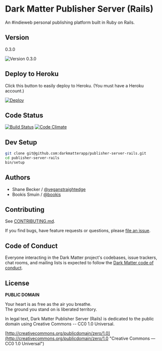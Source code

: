 # Dark Matter Publisher Server (Rails)

An #indieweb personal publishing platform built in Ruby on Rails.


## Version

0.3.0

![Version 0.3.0](https://img.shields.io/badge/VERSION-0.3.0-green.svg)


## Deploy to Heroku

Click this button to easily deploy to Heroku. (You must have a Heroku account.)

[![Deploy](https://www.herokucdn.com/deploy/button.png)](https://heroku.com/deploy)


## Code Status

[![Build Status](https://travis-ci.org/darkmatterapp/publisher-server-rails.svg?branch=master)](https://travis-ci.org/darkmatterapp/publisher-server-rails)
[![Code Climate](https://codeclimate.com/github/darkmatterapp/publisher-server-rails/badges/gpa.svg)](https://codeclimate.com/github/darkmatterapp/publisher-server-rails)


## Dev Setup

```bash
git clone git@github.com:darkmatterapp/publisher-server-rails.git
cd publisher-server-rails
bin/setup
```


## Authors

* Shane Becker / [@veganstraightedge](https://github.com/veganstraightedge)
* Bookis Smuin / [@bookis](https://github.com/bookis)


## Contributing

See [CONTRIBUTING.md](https://github.com/darkmatterapp/publisher-server-rails/blob/master/CONTRIBUTING.md).

If you find bugs, have feature requests or questions, please
[file an issue](https://github.com/darkmatterapp/publisher-server-rails/issues).

## Code of Conduct

Everyone interacting in the Dark Matter project's codebases, issue trackers, chat rooms, and mailing lists is expected to follow the
[Dark Matter code of conduct](https://github.com/darkmatterapp/publisher-server-rails/blob/master/CODE_OF_CONDUCT.md).


## License

**PUBLIC DOMAIN**

Your heart is as free as the air you breathe. <br>
The ground you stand on is liberated territory.

In legal text, Dark Matter Publisher Server (Rails) is dedicated to the public domain
using Creative Commons -- CC0 1.0 Universal.

[http://creativecommons.org/publicdomain/zero/1.0](http://creativecommons.org/publicdomain/zero/1.0 "Creative Commons &mdash; CC0 1.0 Universal")

